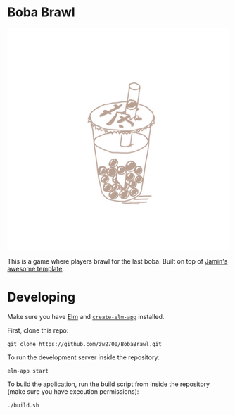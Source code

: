 # Boba Brawl

![thumbnail](public/thumbnail.png)

This is a game where players brawl for the last boba. Built on top of [Jamin's awesome template](https://github.com/wjmn/drecco-game-template). 

# Developing

Make sure you have [Elm](https://elm-lang.org/) and [`create-elm-app`](https://github.com/halfzebra/create-elm-app) installed. 

First, clone this repo:

```
git clone https://github.com/zw2700/BobaBrawl.git
```

To run the development server inside the repository:

```
elm-app start
```

To build the application, run the build script from inside the repository (make sure you have execution permissions):

```
./build.sh
```

